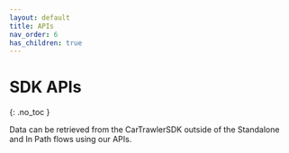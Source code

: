 ```yaml
---
layout: default
title: APIs
nav_order: 6
has_children: true
---
```


# SDK APIs

{: .no_toc }

Data can be retrieved from the CarTrawlerSDK outside of the Standalone and In Path flows using our APIs. 
